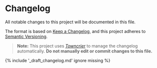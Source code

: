 # Changelog

All notable changes to this project will be documented in this file.

The format is based on [Keep a Changelog](https://keepachangelog.com/en/1.1.0/),
and this project adheres to [Semantic Versioning](https://semver.org/spec/v2.0.0.html).

> **Note:** This project uses [*Towncrier*](https://towncrier.readthedocs.io/) to manage the changelog automatically. **Do not manually edit or commit changes to this file.**

{% include '_draft_changelog.md' ignore missing %}

<!-- BEGIN RELEASED CHANGELOG -->
